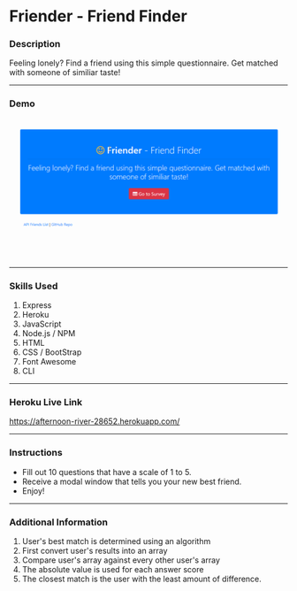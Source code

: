# Friender - Friend Finder

### Description
Feeling lonely? Find a friend using this simple questionnaire. Get matched with someone of similiar taste!

- - -
### Demo

![Image 1](/images/image01.gif)

- - -

### Skills Used
1. Express
2. Heroku
3. JavaScript
4. Node.js / NPM
4. HTML
5. CSS / BootStrap
6. Font Awesome
7. CLI

- - - 
### Heroku Live Link
https://afternoon-river-28652.herokuapp.com/

- - -

### Instructions
* Fill out 10 questions that have a scale of 1 to 5.
* Receive a modal window that tells you your new best friend.
* Enjoy!

- - -

### Additional Information
1. User's best match is determined using an algorithm
2. First convert user's results into an array
3. Compare user's array against every other user's array
4. The absolute value is used for each answer score
5. The closest match is the user with the least amount of difference.